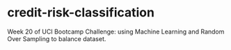 # credit-risk-classification

Week 20 of UCI Bootcamp Challenge: using Machine Learning and Random Over Sampling to balance dataset. 
